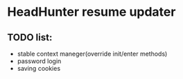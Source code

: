 # HeadHunter resume updater

## TODO list:
- stable context maneger(override init/enter methods)
- password login
- saving cookies
